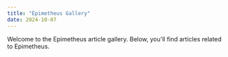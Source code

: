 ```yaml
---
title: "Epimetheus Gallery"
date: 2024-10-07
---
```


Welcome to the Epimetheus article gallery. Below, you'll find articles related to Epimetheus.

